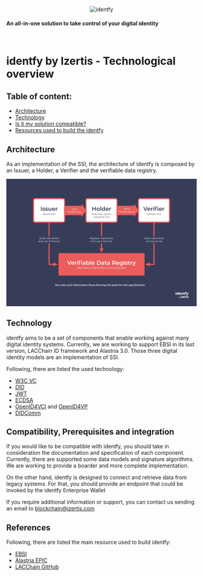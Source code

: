<p align="center">
    <picture>
      <source media="(prefers-color-scheme: dark)" srcset="./img/identfy-logo-dark.svg">
      <source media="(prefers-color-scheme: light)" srcset="./img/identfy-logo-light.svg">
      <img alt="identfy" src="./img/identfy.png" width="350" style="max-width: 100%;">
    </picture>
</p>

<p align="center">
  <h4>
    An all-in-one solution to take control of your digital identity
  </h4>
</p>

<br/>

# identfy by Izertis - Technological overview
## Table of content:

- [Architecture](#architecture)
- [Technology](#technology)
- [Is it my solution compatible?](#compatibility-and-prerequisites)
- [Resources used to build the identfy](#references)


## Architecture

As an implementation of the SSI, the architecture of identfy is composed by an Issuer, a Holder, a Verifier and the verifiable data registry.

<p align="center">
    <picture>
      <img alt="ssi" src="./img/vc-overview.png" width="550" style="max-width: 100%;">
    </picture>
</p>


## Technology

identfy aims to be a set of components that enable working against many digital identity systems. Currently, we are working to support EBSI in its last version, LACChain ID framework and Alastria 3.0. Those three digital identity models are an implementation of SSI.

Following, there are listed the used technology:
 - [W3C VC](https://www.w3.org/TR/vc-data-model/)
 - [DID](https://www.w3.org/TR/did-core/)
 - [JWT](https://www.rfc-editor.org/info/rfc7519)
 - [ECDSA](https://www.rfc-editor.org/rfc/rfc6979)
 - [OpenID4VCI](https://openid.net/specs/openid-4-verifiable-credential-issuance-1_0.html) and [OpenID4VP](https://openid.net/specs/openid-4-verifiable-presentations-1_0.html)
 - [DIDComm](https://identity.foundation/didcomm-messaging/spec/)


## Compatibility, Prerequisites and integration

If you would like to be compatible with identfy, you should take in consideration the documentation and specification of each component. Currently, there are supported some data models and signature algorithms. We are working to provide a boarder and more complete implementation.

On the other hand, identfy is designed to connect and retrieve data from legacy systems. For that, you should provide an endpoint that could be invoked by the identfy Enterprise Wallet

If you require additional information or support, you can contact us sending an email to blockchain@izertis.com


## References

Following, there are listed the main resource used to build identfy:
 - [EBSI](https://hub.ebsi.eu/)
 - [Alastria EPIC](https://github.com/alastria/AlastriaEPIC)
 - [LACChain GitHub](https://github.com/lacchain)
